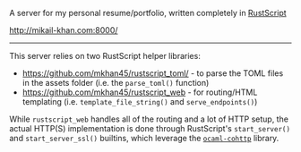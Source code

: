 A server for my personal resume/portfolio, written completely in [RustScript](https://mkhan45.github.io/RustScript2)

<http://mikail-khan.com:8000/>

___

This server relies on two RustScript helper libraries:
- <https://github.com/mkhan45/rustscript_toml/> - to parse the TOML files in the assets folder (i.e. the `parse_toml()` function)
- <https://github.com/mkhan45/rustscript_web> - for routing/HTML templating (i.e. `template_file_string()` and `serve_endpoints()`)

While `rustscript_web` handles all of the routing and a lot of HTTP setup, the actual HTTP(S) implementation is done through RustScript's `start_server()` and `start_server_ssl()` builtins, which leverage the [`ocaml-cohttp`](https://github.com/mirage/ocaml-cohttp) library.
